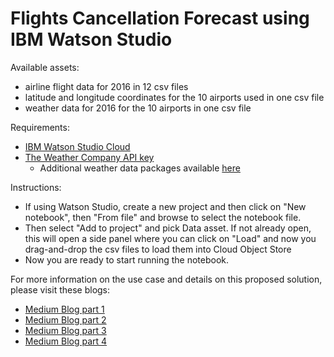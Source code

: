 <h1>Flights Cancellation Forecast using IBM Watson Studio</h1><p>Available assets:</p><ul><li>airline flight data for 2016 in 12 csv files</li><li>latitude and longitude coordinates for the 10 airports used in one csv file</li><li>weather data for 2016 for the 10 airports in one csv file</li></ul><p>Requirements:</p><ul><li><a href="https://www.ibm.com/cloud/watson-studio">IBM Watson Studio Cloud</a></li><li><a href="https://www.wunderground.com/weather/api/d/pricing.html">The Weather Company API key</a><br /><ul><li>Additional weather data packages available <a href="https://business.weather.com/products/weather-data-packages">here</a></li></ul></li></li></ul><p>Instructions:</p><ul><li>If using Watson Studio, create a new project and then click on "New notebook", then "From file" and browse to select the notebook file. </li><li>Then select "Add to project" and pick Data asset. If not already open, this will open a side panel where you can click on "Load" and now you drag-and-drop the csv files to load them into Cloud Object Store</li><li>Now you are ready to start running the notebook.</li></ul><p>For more information on the use case and details on this proposed solution, please visit these blogs:</p><ul><li><a href="https://ibm.co/IML_Flights1">Medium Blog part 1</a><br /><li><a href="https://ibm.co/IML_Flights2">Medium Blog part 2</a><br /><li><a href="https://ibm.co/IML_Flights3">Medium Blog part 3</a><br /><li><a href="https://ibm.co/IML_Flights4">Medium Blog part 4</a><br /></ul>